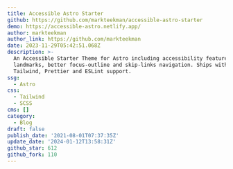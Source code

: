 ```yaml
---
title: Accessible Astro Starter
github: https://github.com/markteekman/accessible-astro-starter
demo: https://accessible-astro.netlify.app/
author: markteekman
author_link: https://github.com/markteekman
date: 2023-11-29T05:42:51.068Z
description: >-
  An Accessible Starter Theme for Astro including accessibility features such as
  landmarks, better focus-outline and skip-links navigation. Ships with
  Tailwind, Prettier and ESLint support.
ssg:
  - Astro
css:
  - Tailwind
  - SCSS
cms: []
category:
  - Blog
draft: false
publish_date: '2021-08-01T07:37:35Z'
update_date: '2024-01-12T13:58:31Z'
github_star: 612
github_fork: 110
---
```

